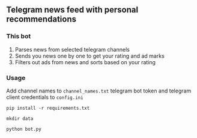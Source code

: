 ## Telegram news feed with personal recommendations

### This bot 
1. Parses news from selected telegram channels
2. Sends you news one by one to get your rating and ad marks
3. Filters out ads from news and sorts based on your rating


### Usage
Add channel names to ```channel_names.txt``` telegram bot token and telegram client credentials to ```config.ini```

```
pip install -r requirements.txt

mkdir data

python bot.py
```